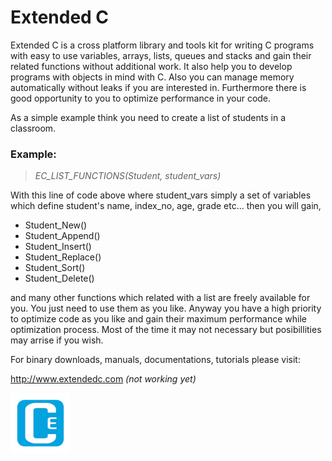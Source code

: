 # Extended C  

Extended C is a cross platform library and tools kit for writing C programs with easy to use variables, arrays, lists, queues and stacks and gain their related functions without additional work. It also help you to develop programs with objects in mind with C. Also you can manage memory automatically without leaks if you are interested in. Furthermore there is good opportunity to you to optimize performance in your code.
  
As a simple example think you need to create a list of students in a classroom.  

### Example:  

>*EC_LIST_FUNCTIONS(Student, student_vars)*  

With this line of code above where student_vars simply a set of variables which define student's name, index_no, age, grade etc... then you will gain,

- Student_New()  
- Student_Append()  
- Student_Insert()  
- Student_Replace()  
- Student_Sort()  
- Student_Delete()  

and many other functions which related with a list are freely available for you. You just need to use them as you like. Anyway you have a high priority to optimize code as you like and gain their maximum performance while optimization process. Most of the time it may not necessary but posibillities may arrise if you wish.   

For binary downloads, manuals, documentations, tutorials please visit:  

<http://www.extendedc.com> *(not working yet)*  

![Logo, Extended C logo ](docs/images/ec96.png)  

